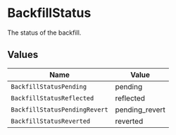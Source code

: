 # BackfillStatus

The status of the backfill.


## Values

| Name                          | Value                         |
| ----------------------------- | ----------------------------- |
| `BackfillStatusPending`       | pending                       |
| `BackfillStatusReflected`     | reflected                     |
| `BackfillStatusPendingRevert` | pending_revert                |
| `BackfillStatusReverted`      | reverted                      |